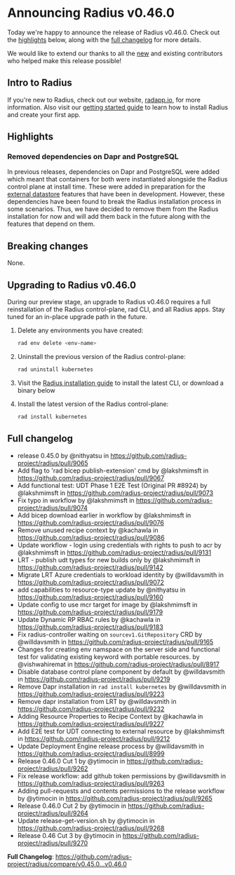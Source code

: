 # Announcing Radius v0.46.0

Today we're happy to announce the release of Radius v0.46.0. Check out the [highlights](#highlights) below, along with the [full changelog](#full-changelog) for more details.

We would like to extend our thanks to all the [new](#new-contributors) and existing contributors who helped make this release possible!

## Intro to Radius

If you're new to Radius, check out our website, [radapp.io](https://radapp.io), for more information. Also visit our [getting started guide](https://docs.radapp.io/getting-started/) to learn how to install Radius and create your first app.

## Highlights

### Removed dependencies on Dapr and PostgreSQL

In previous releases, dependencies on Dapr and PostgreSQL were added which meant that containers for both were instantiated alongside the Radius control plane at install time. These were added in preparation for the [external datastore](https://github.com/radius-project/roadmap/issues/49) features that have been in development. However, these dependencies have been found to break the Radius installation process in some scenarios. Thus, we have decided to remove them from the Radius installation for now and will add them back in the future along with the features that depend on them.

## Breaking changes

None.

## Upgrading to Radius v0.46.0

During our preview stage, an upgrade to Radius v0.46.0 requires a full reinstallation of the Radius control-plane, rad CLI, and all Radius apps. Stay tuned for an in-place upgrade path in the future.

1. Delete any environments you have created:

   ```bash
   rad env delete <env-name>
   ```

2. Uninstall the previous version of the Radius control-plane:

   ```bash
   rad uninstall kubernetes

   ```

3. Visit the [Radius installation guide](https://docs.radapp.io/getting-started/install/) to install the latest CLI, or download a binary below

4. Install the latest version of the Radius control-plane:

   ```bash
   rad install kubernetes
   ```

## Full changelog

- release 0.45.0 by @nithyatsu in <https://github.com/radius-project/radius/pull/9065>
- Add flag to 'rad bicep publish-extension' cmd by @lakshmimsft in <https://github.com/radius-project/radius/pull/9067>
- Add functional test: UDT Phase 1 E2E Test (Original PR #8924) by @lakshmimsft in <https://github.com/radius-project/radius/pull/9073>
- Fix typo in workflow by @lakshmimsft in <https://github.com/radius-project/radius/pull/9074>
- Add bicep download earlier in workflow by @lakshmimsft in <https://github.com/radius-project/radius/pull/9076>
- Remove unused recipe context by @kachawla in <https://github.com/radius-project/radius/pull/9086>
- Update workflow - login using credentials with rights to push to acr by @lakshmimsft in <https://github.com/radius-project/radius/pull/9131>
- LRT - publish udt types for new builds only by @lakshmimsft in <https://github.com/radius-project/radius/pull/9142>
- Migrate LRT Azure credentials to workload identity by @willdavsmith in <https://github.com/radius-project/radius/pull/9072>
- add capabilities to resource-type update by @nithyatsu in <https://github.com/radius-project/radius/pull/9160>
- Update config to use mcr target for image by @lakshmimsft in <https://github.com/radius-project/radius/pull/9179>
- Update Dynamic RP RBAC rules by @kachawla in <https://github.com/radius-project/radius/pull/9183>
- Fix radius-controller waiting on `sourcev1.GitRepository` CRD by @willdavsmith in <https://github.com/radius-project/radius/pull/9165>
- Changes for creating env namspace on the server side and functional test for validating existing keyword with portable resources. by @vishwahiremat in <https://github.com/radius-project/radius/pull/8917>
- Disable database control plane component by default by @willdavsmith in <https://github.com/radius-project/radius/pull/9219>
- Remove Dapr installation in `rad install kubernetes` by @willdavsmith in <https://github.com/radius-project/radius/pull/9223>
- Remove dapr installation from LRT by @willdavsmith in <https://github.com/radius-project/radius/pull/9232>
- Adding Resource Properties to Recipe Context by @kachawla in <https://github.com/radius-project/radius/pull/9227>
- Add E2E test for UDT connecting to external resource by @lakshmimsft in <https://github.com/radius-project/radius/pull/9212>
- Update Deployment Engine release process by @willdavsmith in <https://github.com/radius-project/radius/pull/8999>
- Release 0.46.0 Cut 1 by @ytimocin in <https://github.com/radius-project/radius/pull/9262>
- Fix release workflow: add github token permissions by @willdavsmith in <https://github.com/radius-project/radius/pull/9263>
- Adding pull-requests and contents permissions to the release workflow by @ytimocin in <https://github.com/radius-project/radius/pull/9265>
- Release 0.46.0 Cut 2 by @ytimocin in <https://github.com/radius-project/radius/pull/9264>
- Update release-get-version.sh by @ytimocin in <https://github.com/radius-project/radius/pull/9268>
- Release 0.46 Cut 3 by @ytimocin in <https://github.com/radius-project/radius/pull/9270>

**Full Changelog**: <https://github.com/radius-project/radius/compare/v0.45.0...v0.46.0>
